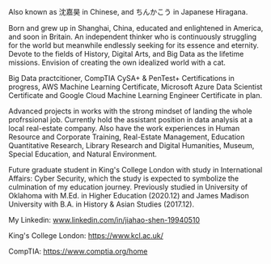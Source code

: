 Also known as 沈嘉昊 in Chinese, and ちんかこう in Japanese Hiragana. 


Born and grew up in Shanghai, China, educated and enlightened in America, and soon in Britain. 
An independent thinker who is continuously struggling for the world but meanwhile endlessly seeking for its essence and eternity. 
Devote to the fields of History, Digital Arts, and Big Data as the lifetime missions. 
Envision of creating the own idealized world with a cat. 

Big Data practcitioner, CompTIA CySA+ & PenTest+ Certifications in progress, AWS Machine Learning Certificate, Microsoft Azure Data Scientist Certificate and Google Cloud Machine Learning Engineer Certificate in plan.

Advanced projects in works with the strong mindset of landing the whole profrssional job. Currently hold the assistant position in data analysis at a local real-estate company. Also have the work experiences in Human Resource and Corporate Training, Real-Estate Management, Education Quantitative Research, Library Research and Digital Humanities, Museum, Special Education, and Natural Environment.

Future graduate student in King's College London with study in International Affairs: Cyber Security, which the study is expected to symbolize the culmination of my education journey. Previously studied in University of Oklahoma with M.Ed. in Higher Education (2020.12) and James Madison University with B.A. in History & Asian Studies (2017.12). 

My Linkedin: www.linkedin.com/in/jiahao-shen-19940510

King's College London: https://www.kcl.ac.uk/

CompTIA: https://www.comptia.org/home
